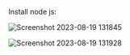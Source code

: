 Install node js:

![Screenshot 2023-08-19 131845](https://github.com/kanish13/Learn-Node-JS/assets/111358462/965387b0-5227-4bc7-8114-2dee62552c72)

![Screenshot 2023-08-19 131928](https://github.com/kanish13/Learn-Node-JS/assets/111358462/23956275-e15c-491c-8d99-d0185221ca10)


